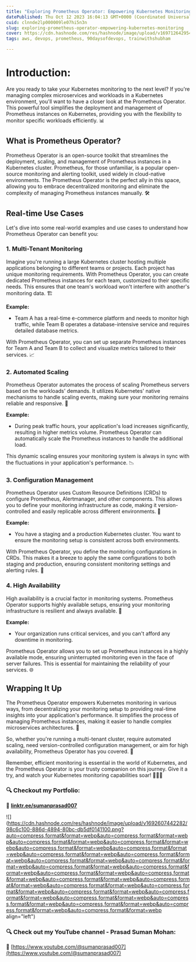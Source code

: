 ```yaml
---
title: "Exploring Prometheus Operator: Empowering Kubernetes Monitoring 🚀"
datePublished: Thu Oct 12 2023 16:04:13 GMT+0000 (Coordinated Universal Time)
cuid: clnnde2lp000009le07hi5n3n
slug: exploring-prometheus-operator-empowering-kubernetes-monitoring
cover: https://cdn.hashnode.com/res/hashnode/image/upload/v1697126429541/4042dc62-b4a8-4526-866d-eb6225e0b3a7.gif
tags: aws, devops, prometheus, 90daysofdevops, trainwithshubham

---
```


# **Introduction:**

Are you ready to take your Kubernetes monitoring to the next level? If you're managing complex microservices and workloads in a Kubernetes environment, you'll want to have a closer look at the Prometheus Operator. This powerful tool simplifies the deployment and management of Prometheus instances on Kubernetes, providing you with the flexibility to monitor specific workloads efficiently. 📊

## **What is Prometheus Operator?**

Prometheus Operator is an open-source toolkit that streamlines the deployment, scaling, and management of Prometheus instances in a Kubernetes cluster. Prometheus, for those unfamiliar, is a popular open-source monitoring and alerting toolkit, used widely in cloud-native environments. The Prometheus Operator is the perfect ally in this space, allowing you to embrace decentralized monitoring and eliminate the complexity of managing Prometheus instances manually. 🛠️

## **Real-time Use Cases**

Let's dive into some real-world examples and use cases to understand how Prometheus Operator can benefit you:

### **1\. Multi-Tenant Monitoring**

Imagine you're running a large Kubernetes cluster hosting multiple applications belonging to different teams or projects. Each project has unique monitoring requirements. With Prometheus Operator, you can create dedicated Prometheus instances for each team, customized to their specific needs. This ensures that one team's workload won't interfere with another's monitoring data. 🏗️

**Example:**

* Team A has a real-time e-commerce platform and needs to monitor high traffic, while Team B operates a database-intensive service and requires detailed database metrics.
    

With Prometheus Operator, you can set up separate Prometheus instances for Team A and Team B to collect and visualize metrics tailored to their services. 📈

### **2\. Automated Scaling**

Prometheus Operator automates the process of scaling Prometheus servers based on the workloads' demands. It utilizes Kubernetes' native mechanisms to handle scaling events, making sure your monitoring remains reliable and responsive. 🔄

**Example:**

* During peak traffic hours, your application's load increases significantly, resulting in higher metrics volume. Prometheus Operator can automatically scale the Prometheus instances to handle the additional load.
    

This dynamic scaling ensures your monitoring system is always in sync with the fluctuations in your application's performance. 📉

### **3\. Configuration Management**

Prometheus Operator uses Custom Resource Definitions (CRDs) to configure Prometheus, Alertmanager, and other components. This allows you to define your monitoring infrastructure as code, making it version-controlled and easily replicable across different environments. 📄

**Example:**

* You have a staging and a production Kubernetes cluster. You want to ensure the monitoring setup is consistent across both environments.
    

With Prometheus Operator, you define the monitoring configurations in CRDs. This makes it a breeze to apply the same configurations to both staging and production, ensuring consistent monitoring settings and alerting rules. 🔄

### **4\. High Availability**

High availability is a crucial factor in monitoring systems. Prometheus Operator supports highly available setups, ensuring your monitoring infrastructure is resilient and always available. 🚧

**Example:**

* Your organization runs critical services, and you can't afford any downtime in monitoring.
    

Prometheus Operator allows you to set up Prometheus instances in a highly available mode, ensuring uninterrupted monitoring even in the face of server failures. This is essential for maintaining the reliability of your services. 🌐

## **Wrapping It Up**

The Prometheus Operator empowers Kubernetes monitoring in various ways, from decentralizing your monitoring setup to providing real-time insights into your application's performance. It simplifies the process of managing Prometheus instances, making it easier to handle complex microservices architectures. 🌟

So, whether you're running a multi-tenant cluster, require automated scaling, need version-controlled configuration management, or aim for high availability, Prometheus Operator has you covered. 🤝

Remember, efficient monitoring is essential in the world of Kubernetes, and the Prometheus Operator is your trusty companion on this journey. Give it a try, and watch your Kubernetes monitoring capabilities soar! 🚁👨‍🚀

### **🔍 Checkout my Portfolio:**

**🔗** [**linktr.ee/sumanprasad007**](http://linktr.ee/sumanprasad007)

![](https://cdn.hashnode.com/res/hashnode/image/upload/v1692607442282/98c6c100-886d-4894-80bc-db5df0141100.png?auto=compress,format&format=webp&auto=compress,format&format=webp&auto=compress,format&format=webp&auto=compress,format&format=webp&auto=compress,format&format=webp&auto=compress,format&format=webp&auto=compress,format&format=webp&auto=compress,format&format=webp&auto=compress,format&format=webp&auto=compress,format&format=webp&auto=compress,format&format=webp&auto=compress,format&format=webp&auto=compress,format&format=webp&auto=compress,format&format=webp&auto=compress,format&format=webp&auto=compress,format&format=webp&auto=compress,format&format=webp&auto=compress,format&format=webp&auto=compress,format&format=webp&auto=compress,format&format=webp&auto=compress,format&format=webp&auto=compress,format&format=webp&auto=compress,format&format=webp&auto=compress,format&format=webp&auto=compress,format&format=webp align="left")

### **🔍 Check out my YouTube channel - Prasad Suman Mohan:**

🔗 [https://www.youtube.com/@sumanprasad007](https://www.youtube.com/@sumanprasad007)